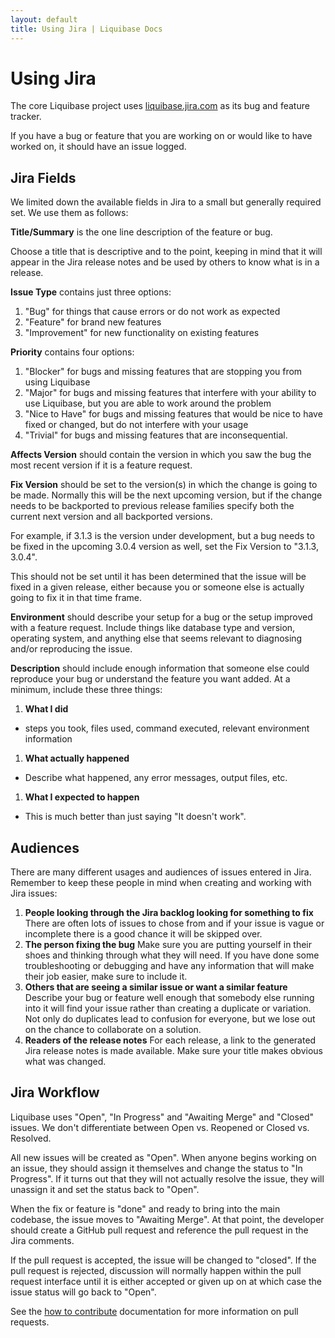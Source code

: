 ```yaml
---
layout: default
title: Using Jira | Liquibase Docs
---
```


# Using Jira

The core Liquibase project uses [liquibase.jira.com](http://liquibase.jira.com/browse/CORE) as its bug and feature tracker.

If you have a bug or feature that you are working on or would like to have worked on, it should have an issue logged.

## Jira Fields

We limited down the available fields in Jira to a small but generally required set. We use them as follows:

**Title/Summary** is the one line description of the feature or bug.

Choose a title that is descriptive and to the point, keeping in mind that it will appear in the Jira release notes and be used by others to know what is in a release.

**Issue Type** contains just three options:
1. "Bug" for things that cause errors or do not work as expected
1. "Feature" for brand new features
1. "Improvement" for new functionality on existing features

**Priority** contains four options:
1. "Blocker" for bugs and missing features that are stopping you from using Liquibase
1. "Major" for bugs and missing features that interfere with your ability to use Liquibase, but you are able to work around the problem
1. "Nice to Have" for bugs and missing features that would be nice to have fixed or changed, but do not interfere with your usage
1. "Trivial" for bugs and missing features that are inconsequential.

**Affects Version** should contain the version in which you saw the bug the most recent version if it is a feature request.

**Fix Version** should be set to the version(s) in which the change is going to be made.
Normally this will be the next upcoming version, but if the change needs to be backported to previous release families specify both the current next version and all backported versions.

For example, if 3.1.3 is the version under development, but a bug needs to be fixed in the upcoming 3.0.4 version as well, set the Fix Version to "3.1.3, 3.0.4".

This should not be set until it has been determined that the issue will be fixed in a given release, either because you or someone else is actually going to fix it in that time frame.

**Environment** should describe your setup for a bug or the setup improved with a feature request. Include things like database type and version, operating system, and anything else that seems relevant to diagnosing and/or reproducing the issue.

**Description** should include enough information that someone else could reproduce your bug or understand the feature you want added. At a minimum, include these three things:
1. **What I did** 
  - steps you took, files used, command executed, relevant environment information
1. **What actually happened**
  - Describe what happened, any error messages, output files, etc.
1. **What I expected to happen**
  - This is much better than just saying "It doesn't work". 

## Audiences ##

There are many different usages and audiences of issues entered in Jira. Remember to keep these people in mind when creating and working with Jira issues:

1. **People looking through the Jira backlog looking for something to fix** There are often lots of issues to chose from and if your issue is vague or incomplete 
   there is a good chance it will be skipped over.
1. **The person fixing the bug** Make sure you are putting yourself in their shoes and thinking through what they will need. If you have done some troubleshooting or 
   debugging and have any information that will make their job easier, make sure to include it.
1. **Others that are seeing a similar issue or want a similar feature** Describe your bug or feature well enough that somebody else running into it will find your 
   issue rather than creating a duplicate or variation. Not only do duplicates lead to confusion for everyone, but we lose out on the chance to collaborate on a solution.
1. **Readers of the release notes** For each release, a link to the generated Jira release notes is made available. Make sure your title makes obvious what was changed.

## Jira Workflow ##

Liquibase uses "Open", "In Progress" and "Awaiting Merge" and "Closed" issues. We don't differentiate between Open vs. Reopened or Closed vs. Resolved.

All new issues will be created as "Open". When anyone begins working on an issue, they should assign it themselves and change the status to "In Progress". If it turns 
out that they will not actually resolve the issue, they will unassign it and set the status back to "Open".

When the fix or feature is "done" and ready to bring into the main codebase, the issue moves to "Awaiting Merge". At that point, the developer should create a GitHub pull 
request and reference the pull request in the Jira comments.

If the pull request is accepted, the issue will be changed to "closed". If the pull request is rejected, discussion will normally happen within the pull request interface 
until it is either accepted or given up on at which case the issue status will go back to "Open".

See the [how to contribute](contribute.html) documentation for more information on pull requests.



